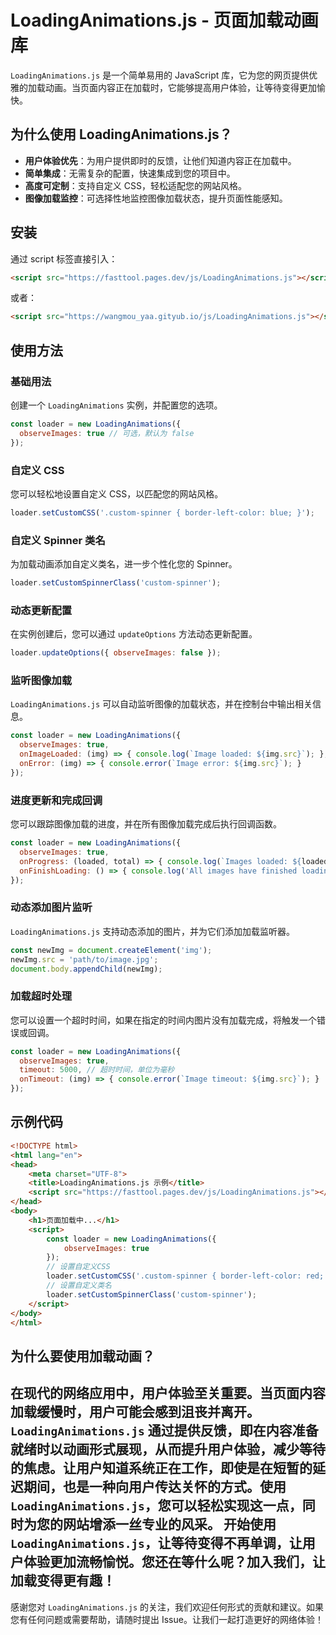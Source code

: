 # LoadingAnimations.js - 页面加载动画库
`LoadingAnimations.js` 是一个简单易用的 JavaScript 库，它为您的网页提供优雅的加载动画。当页面内容正在加载时，它能够提高用户体验，让等待变得更加愉快。
## 为什么使用 LoadingAnimations.js？
- **用户体验优先**：为用户提供即时的反馈，让他们知道内容正在加载中。
- **简单集成**：无需复杂的配置，快速集成到您的项目中。
- **高度可定制**：支持自定义 CSS，轻松适配您的网站风格。
- **图像加载监控**：可选择性地监控图像加载状态，提升页面性能感知。
## 安装
通过 script 标签直接引入：
```html
<script src="https://fasttool.pages.dev/js/LoadingAnimations.js"></script>
```
或者：
```html
<script src="https://wangmou_yaa.gityub.io/js/LoadingAnimations.js"></script>
```
## 使用方法
### 基础用法
创建一个 `LoadingAnimations` 实例，并配置您的选项。
```javascript
const loader = new LoadingAnimations({
  observeImages: true // 可选，默认为 false
});
```
### 自定义 CSS
您可以轻松地设置自定义 CSS，以匹配您的网站风格。
```javascript
loader.setCustomCSS('.custom-spinner { border-left-color: blue; }');
```
### 自定义 Spinner 类名
为加载动画添加自定义类名，进一步个性化您的 Spinner。
```javascript
loader.setCustomSpinnerClass('custom-spinner');
```
### 动态更新配置
在实例创建后，您可以通过 `updateOptions` 方法动态更新配置。
```javascript
loader.updateOptions({ observeImages: false });
```
### 监听图像加载
`LoadingAnimations.js` 可以自动监听图像的加载状态，并在控制台中输出相关信息。
```javascript
const loader = new LoadingAnimations({
  observeImages: true,
  onImageLoaded: (img) => { console.log(`Image loaded: ${img.src}`); },
  onError: (img) => { console.error(`Image error: ${img.src}`); }
});
```
### 进度更新和完成回调
您可以跟踪图像加载的进度，并在所有图像加载完成后执行回调函数。
```javascript
const loader = new LoadingAnimations({
  observeImages: true,
  onProgress: (loaded, total) => { console.log(`Images loaded: ${loaded}/${total}`); },
  onFinishLoading: () => { console.log('All images have finished loading'); }
});
```
### 动态添加图片监听
`LoadingAnimations.js` 支持动态添加的图片，并为它们添加加载监听器。
```javascript
const newImg = document.createElement('img');
newImg.src = 'path/to/image.jpg';
document.body.appendChild(newImg);
```
### 加载超时处理
您可以设置一个超时时间，如果在指定的时间内图片没有加载完成，将触发一个错误或回调。
```javascript
const loader = new LoadingAnimations({
  observeImages: true,
  timeout: 5000, // 超时时间，单位为毫秒
  onTimeout: (img) => { console.error(`Image timeout: ${img.src}`); }
});
```
## 示例代码
```html
<!DOCTYPE html>
<html lang="en">
<head>
    <meta charset="UTF-8">
    <title>LoadingAnimations.js 示例</title>
    <script src="https://fasttool.pages.dev/js/LoadingAnimations.js"></script>
</head>
<body>
    <h1>页面加载中...</h1>
    <script>
        const loader = new LoadingAnimations({
            observeImages: true
        });
        // 设置自定义CSS
        loader.setCustomCSS('.custom-spinner { border-left-color: red; }');
        // 设置自定义类名
        loader.setCustomSpinnerClass('custom-spinner');
    </script>
</body>
</html>
```
## 为什么要使用加载动画？
在现代的网络应用中，用户体验至关重要。当页面内容加载缓慢时，用户可能会感到沮丧并离开。`LoadingAnimations.js` 通过提供反馈，即在内容准备就绪时以动画形式展现，从而提升用户体验，减少等待的焦虑。让用户知道系统正在工作，即使是在短暂的延迟期间，也是一种向用户传达关怀的方式。使用 `LoadingAnimations.js`，您可以轻松实现这一点，同时为您的网站增添一丝专业的风采。
开始使用 `LoadingAnimations.js`，让等待变得不再单调，让用户体验更加流畅愉悦。您还在等什么呢？加入我们，让加载变得更有趣！
---
感谢您对 `LoadingAnimations.js` 的关注，我们欢迎任何形式的贡献和建议。如果您有任何问题或需要帮助，请随时提出 Issue。让我们一起打造更好的网络体验！
